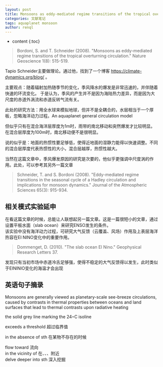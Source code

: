 ```yaml
---
layout: post
title: Monsoons as eddy-mediated regime transitions of the tropical overturning circulation
categories: 文献笔记
tags: aquaplanet monsoon
author: renql
---
```


* content
{:toc}

> Bordoni, S. and T. Schneider (2008). "Monsoons as eddy-mediated regime transitions of the tropical overturning circulation." 
Nature Geoscience 1(8): 515-519.

Tapio Schneider主要做理论。通过他，找到了一个博客 https://climate-dynamics.org/blog/ 。

主要观点：随着辐射加热随季节的变化，季风降水的爆发是非常迅速的，并伴随着快速的环流变化。
于是认为，季风的产生并不是因为海陆热力差异，而是因为大尺度的赤道外涡流和赤道反转气流有关。  

此处的研究方法：用全水球来模拟地球，但并不是全耦合的，水层相当于一个厚板，忽略海洋动力过程。An aquaplanet general circulation model

但似乎只有在混合海洋层厚度为1m时，雨带的南北移动和突然爆发才比较明显。在混合层厚度为100m时，南北移动便不是很明显。

说的似乎是：地面的热惯性要足够低，使得近地面的湿静力能得以快速调整。不同的混合层厚度代表热惯性的大小，混合层越厚，热惯性越大。

当然在这篇文章中，季风爆发原因的研究是次要的，他似乎更强调中尺度涡的作用。此处，可以参考其另外一篇文章  
> Schneider, T. and S. Bordoni (2008). "Eddy-mediated regime transitions in the seasonal cycle of a 
Hadley circulation and implications for monsoon dynamics." Journal of the Atmospheric Sciences 65(3): 915-934.  

## 相关模式实验延申
在看这篇文章的时候，总能让人联想起另一篇文章。这是一篇很短小的文章，通过设置平板水面（slab ocean）来研究ENSO发生的条件。   
该实验中没有海洋动力过程，可研究大气反馈（云覆盖、风场）作用及上表层海洋热容在EI NINO变化中的重要作用。  
> Dommenget, D. (2010). "The slab ocean El Nino." Geophysical Research Letters 37.  

发现只有当初市场中赤道冷舌足够强，使得不稳定的大气反馈得以发生，此时类似于EININIO变化的海温才会出现

## 英语句子摘录
Monsoons are generally viewed as planetary-scale see-breeze circulations, caused by contrasts in thermal properties between oceans and land surfaces that lead to thermal contrasts upon radiative heating

the solid grey line marking the 24◦C isoline

exceeds a threshold 超过临界值

in the absence of sth 在某物不存在的时候

flow toward 流向    
in the vicinity of 在、、、附近  
delve deeper into sth 深入挖掘
